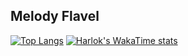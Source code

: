 ## Melody Flavel

[![Top Langs](https://github-readme-stats.vercel.app/api/top-langs/?username=mxlodyk&layout=donut&theme=tokyonight&bg_color=00000000&hide_border=true)](https://github.com/anuraghazra/github-readme-stats)
[![Harlok's WakaTime stats](https://github-readme-stats.vercel.app/api/wakatime?username=mxlodyk)](https://github.com/anuraghazra/github-readme-stats)
